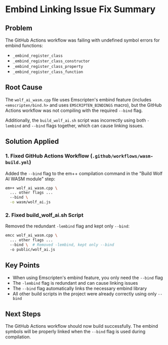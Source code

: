 # Embind Linking Issue Fix Summary

## Problem
The GitHub Actions workflow was failing with undefined symbol errors for embind functions:
- `_embind_register_class`
- `_embind_register_class_constructor`
- `_embind_register_class_property`
- `_embind_register_class_function`

## Root Cause
The `wolf_ai_wasm.cpp` file uses Emscripten's embind feature (includes `<emscripten/bind.h>` and uses `EMSCRIPTEN_BINDINGS` macro), but the GitHub Actions workflow was not compiling with the required `--bind` flag.

Additionally, the `build_wolf_ai.sh` script was incorrectly using both `-lembind` and `--bind` flags together, which can cause linking issues.

## Solution Applied

### 1. Fixed GitHub Actions Workflow (`.github/workflows/wasm-build.yml`)
Added the `--bind` flag to the em++ compilation command in the "Build Wolf AI WASM module" step:
```bash
em++ wolf_ai_wasm.cpp \
  ... other flags ...
  --bind \
  -o wasm/wolf_ai.js
```

### 2. Fixed build_wolf_ai.sh Script
Removed the redundant `-lembind` flag and kept only `--bind`:
```bash
emcc wolf_ai_wasm.cpp \
  ... other flags ...
  --bind \  # Removed -lembind, kept only --bind
  -o public/wolf_ai.js
```

## Key Points
- When using Emscripten's embind feature, you only need the `--bind` flag
- The `-lembind` flag is redundant and can cause linking issues
- The `--bind` flag automatically links the necessary embind library
- All other build scripts in the project were already correctly using only `--bind`

## Next Steps
The GitHub Actions workflow should now build successfully. The embind symbols will be properly linked when the `--bind` flag is used during compilation.